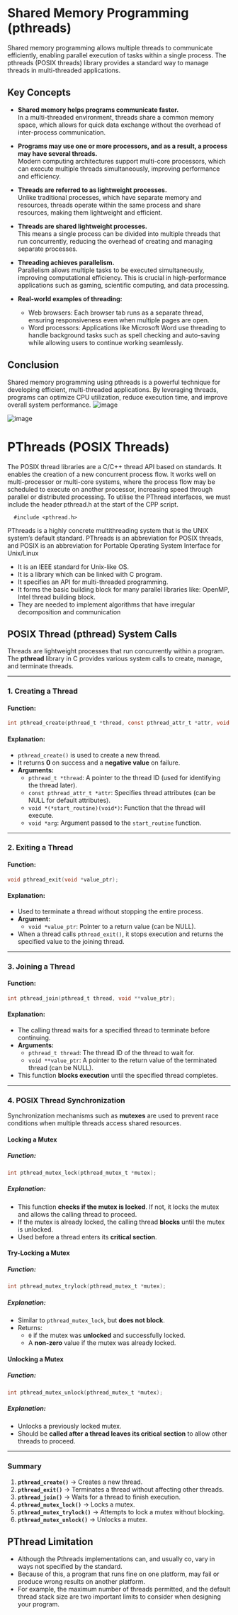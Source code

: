 # Shared Memory Programming (pthreads)

Shared memory programming allows multiple threads to communicate efficiently, enabling parallel execution of tasks within a single process. The pthreads (POSIX threads) library provides a standard way to manage threads in multi-threaded applications.

## Key Concepts

- **Shared memory helps programs communicate faster.**  
  In a multi-threaded environment, threads share a common memory space, which allows for quick data exchange without the overhead of inter-process communication.

- **Programs may use one or more processors, and as a result, a process may have several threads.**  
  Modern computing architectures support multi-core processors, which can execute multiple threads simultaneously, improving performance and efficiency.

- **Threads are referred to as lightweight processes.**  
  Unlike traditional processes, which have separate memory and resources, threads operate within the same process and share resources, making them lightweight and efficient.

- **Threads are shared lightweight processes.**  
  This means a single process can be divided into multiple threads that run concurrently, reducing the overhead of creating and managing separate processes.

- **Threading achieves parallelism.**  
  Parallelism allows multiple tasks to be executed simultaneously, improving computational efficiency. This is crucial in high-performance applications such as gaming, scientific computing, and data processing.

- **Real-world examples of threading:**  
  - Web browsers: Each browser tab runs as a separate thread, ensuring responsiveness even when multiple pages are open.
  - Word processors: Applications like Microsoft Word use threading to handle background tasks such as spell checking and auto-saving while allowing users to continue working seamlessly.

## Conclusion

Shared memory programming using pthreads is a powerful technique for developing efficient, multi-threaded applications. By leveraging threads, programs can optimize CPU utilization, reduce execution time, and improve overall system performance.
![image](https://github.com/user-attachments/assets/7abc2b72-dfe7-4fd7-9612-b4da9c021df3)

![image](https://github.com/user-attachments/assets/137dc411-e1c1-4faa-8e69-6acb7e1b0e96)

# PThreads (POSIX Threads)
 The POSIX thread libraries are a C/C++ thread API based on standards. It enables the creation of a new concurrent process flow. It works well on multi-processor or multi-core systems, where the process flow may be scheduled to execute on another processor, increasing speed through parallel or distributed processing.
 To utilise the PThread interfaces, we must include the header pthread.h at the start of the CPP script.
 ```
   #include <pthread.h>
```

PThreads is a highly concrete multithreading system that is the UNIX system’s default standard. PThreads is an abbreviation for POSIX threads, and POSIX is an abbreviation for Portable Operating System Interface for Unix/Linux

* It is an IEEE standard for Unix-like OS.
* It is a library which can be linked with C program.
* It specifies an API for multi-threaded programming.
* It forms the basic building block for many parallel libraries like:
OpenMP, Intel thread building block.
* They are needed to implement algorithms that have irregular
decomposition and communication

## **POSIX Thread (pthread) System Calls**
Threads are lightweight processes that run concurrently within a program. The **pthread** library in C provides various system calls to create, manage, and terminate threads.

---

### **1. Creating a Thread**
#### **Function:**
```c
int pthread_create(pthread_t *thread, const pthread_attr_t *attr, void *(*start_routine)(void*), void *arg);
```
#### **Explanation:**
- `pthread_create()` is used to create a new thread.
- It returns **0** on success and a **negative value** on failure.
- **Arguments:**
  - `pthread_t *thread`: A pointer to the thread ID (used for identifying the thread later).
  - `const pthread_attr_t *attr`: Specifies thread attributes (can be NULL for default attributes).
  - `void *(*start_routine)(void*)`: Function that the thread will execute.
  - `void *arg`: Argument passed to the `start_routine` function.

---

### **2. Exiting a Thread**
#### **Function:**
```c
void pthread_exit(void *value_ptr);
```
#### **Explanation:**
- Used to terminate a thread without stopping the entire process.
- **Argument:**
  - `void *value_ptr`: Pointer to a return value (can be NULL).
- When a thread calls `pthread_exit()`, it stops execution and returns the specified value to the joining thread.

---

### **3. Joining a Thread**
#### **Function:**
```c
int pthread_join(pthread_t thread, void **value_ptr);
```
#### **Explanation:**
- The calling thread waits for a specified thread to terminate before continuing.
- **Arguments:**
  - `pthread_t thread`: The thread ID of the thread to wait for.
  - `void **value_ptr`: A pointer to the return value of the terminated thread (can be NULL).
- This function **blocks execution** until the specified thread completes.

---

### **4. POSIX Thread Synchronization**
Synchronization mechanisms such as **mutexes** are used to prevent race conditions when multiple threads access shared resources.

#### **Locking a Mutex**
##### **Function:**
```c
int pthread_mutex_lock(pthread_mutex_t *mutex);
```
##### **Explanation:**
- This function **checks if the mutex is locked**. If not, it locks the mutex and allows the calling thread to proceed.
- If the mutex is already locked, the calling thread **blocks** until the mutex is unlocked.
- Used before a thread enters its **critical section**.

#### **Try-Locking a Mutex**
##### **Function:**
```c
int pthread_mutex_trylock(pthread_mutex_t *mutex);
```
##### **Explanation:**
- Similar to `pthread_mutex_lock`, but **does not block**.
- Returns:
  - `0` if the mutex was **unlocked** and successfully locked.
  - A **non-zero** value if the mutex was already locked.

#### **Unlocking a Mutex**
##### **Function:**
```c
int pthread_mutex_unlock(pthread_mutex_t *mutex);
```
##### **Explanation:**
- Unlocks a previously locked mutex.
- Should be **called after a thread leaves its critical section** to allow other threads to proceed.

---

### **Summary**
1. **`pthread_create()`** → Creates a new thread.
2. **`pthread_exit()`** → Terminates a thread without affecting other threads.
3. **`pthread_join()`** → Waits for a thread to finish execution.
4. **`pthread_mutex_lock()`** → Locks a mutex.
5. **`pthread_mutex_trylock()`** → Attempts to lock a mutex without blocking.
6. **`pthread_mutex_unlock()`** → Unlocks a mutex.

## PThread Limitation
* Although the Pthreads implementations can, and usually co, vary in ways not specified by
the standard.
* Because of this, a program that runs fine on one platform, may fail or produce wrong results on another platform.
* For example, the maximum number of threads permitted, and the
default thread stack size are two important limits to consider when
designing your program.
